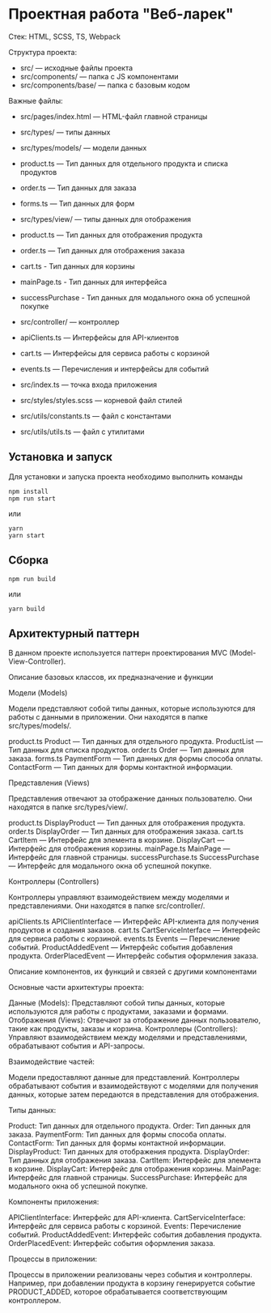 # Проектная работа "Веб-ларек"

Стек: HTML, SCSS, TS, Webpack

Структура проекта:
- src/ — исходные файлы проекта
- src/components/ — папка с JS компонентами
- src/components/base/ — папка с базовым кодом

Важные файлы:
- src/pages/index.html — HTML-файл главной страницы
- src/types/ — типы данных
 - src/types/models/ — модели данных
  - product.ts — Тип данных для отдельного продукта и списка продуктов
  - order.ts — Тип данных для заказа
  - forms.ts — Тип данных для форм
 - src/types/view/ — типы данных для отображения
  - product.ts — Тип данных для отображения продукта
  - order.ts — Тип данных для отображения заказа
  - сart.ts - Тип данных для корзины
  - mainPage.ts - Тип данных для интерфейса
  - successPurchase - Тип данных для модального окна об успешной покупке
 - src/controller/ — контроллер
  - apiClients.ts — Интерфейсы для API-клиентов
  - cart.ts — Интерфейсы для сервиса работы с корзиной
  - events.ts — Перечисления и интерфейсы для событий

- src/index.ts — точка входа приложения
- src/styles/styles.scss — корневой файл стилей
- src/utils/constants.ts — файл с константами
- src/utils/utils.ts — файл с утилитами

## Установка и запуск
Для установки и запуска проекта необходимо выполнить команды

```
npm install
npm run start
```

или

```
yarn
yarn start
```
## Сборка

```
npm run build
```

или

```
yarn build
```

## Архитектурный паттерн

В данном проекте используется паттерн проектирования MVC (Model-View-Controller).


Описание базовых классов, их предназначение и функции

Модели (Models)

Модели представляют собой типы данных, которые используются для работы с данными в приложении. Они находятся в папке src/types/models/.


product.ts
Product — Тип данных для отдельного продукта.
ProductList — Тип данных для списка продуктов.
order.ts
Order — Тип данных для заказа.
forms.ts
PaymentForm — Тип данных для формы способа оплаты.
ContactForm — Тип данных для формы контактной информации.

Представления (Views)

Представления отвечают за отображение данных пользователю. Они находятся в папке src/types/view/.


product.ts
DisplayProduct — Тип данных для отображения продукта.
order.ts
DisplayOrder — Тип данных для отображения заказа.
cart.ts
CartItem — Интерфейс для элемента в корзине.
DisplayCart — Интерфейс для отображения корзины.
mainPage.ts
MainPage — Интерфейс для главной страницы.
successPurchase.ts
SuccessPurchase — Интерфейс для модального окна об успешной покупке.

Контроллеры (Controllers)

Контроллеры управляют взаимодействием между моделями и представлениями. Они находятся в папке src/controller/.


apiClients.ts
APIClientInterface — Интерфейс API-клиента для получения продуктов и создания заказов.
cart.ts
CartServiceInterface — Интерфейс для сервиса работы с корзиной.
events.ts
Events — Перечисление событий.
ProductAddedEvent — Интерфейс события добавления продукта.
OrderPlacedEvent — Интерфейс события оформления заказа.

Описание компонентов, их функций и связей с другими компонентами

Основные части архитектуры проекта:

Данные (Models): Представляют собой типы данных, которые используются для работы с продуктами, заказами и формами.
Отображения (Views): Отвечают за отображение данных пользователю, такие как продукты, заказы и корзина.
Контроллеры (Controllers): Управляют взаимодействием между моделями и представлениями, обрабатывают события и API-запросы.

Взаимодействие частей:

Модели предоставляют данные для представлений.
Контроллеры обрабатывают события и взаимодействуют с моделями для получения данных, которые затем передаются в представления для отображения.

Типы данных:

Product: Тип данных для отдельного продукта.
Order: Тип данных для заказа.
PaymentForm: Тип данных для формы способа оплаты.
ContactForm: Тип данных для формы контактной информации.
DisplayProduct: Тип данных для отображения продукта.
DisplayOrder: Тип данных для отображения заказа.
CartItem: Интерфейс для элемента в корзине.
DisplayCart: Интерфейс для отображения корзины.
MainPage: Интерфейс для главной страницы.
SuccessPurchase: Интерфейс для модального окна об успешной покупке.

Компоненты приложения:

APIClientInterface: Интерфейс для API-клиента.
CartServiceInterface: Интерфейс для сервиса работы с корзиной.
Events: Перечисление событий.
ProductAddedEvent: Интерфейс события добавления продукта.
OrderPlacedEvent: Интерфейс события оформления заказа.

Процессы в приложении:

Процессы в приложении реализованы через события и контроллеры. Например, при добавлении продукта в корзину генерируется событие PRODUCT_ADDED, которое обрабатывается соответствующим контроллером.